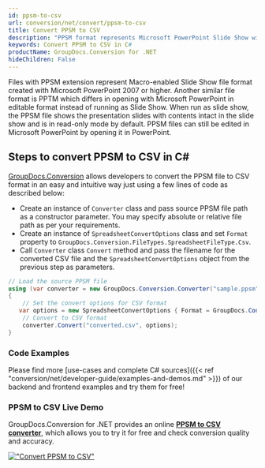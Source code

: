 ```yaml
---
id: ppsm-to-csv
url: conversion/net/convert/ppsm-to-csv
title: Convert PPSM to CSV
description: "PPSM format represents Microsoft PowerPoint Slide Show with .ppsm extension. Learn how to convert PPSM to CSV file programmatically in C# language using GroupDocs.Conversion for .NET library."
keywords: Convert PPSM to CSV in C#
productName: GroupDocs.Conversion for .NET
hideChildren: False
---
```


Files with PPSM extension represent Macro-enabled Slide Show file format created with Microsoft PowerPoint 2007 or higher. Another similar file format is PPTM which differs in opening with Microsoft PowerPoint in editable format instead of running as Slide Show. When run as slide show, the PPSM file shows the presentation slides with contents intact in the slide show and is in read-only mode by default. PPSM files can still be edited in Microsoft PowerPoint by opening it in PowerPoint.

## Steps to convert PPSM to CSV in C#

[GroupDocs.Conversion](https://products.groupdocs.com/conversion/net) allows developers to convert the PPSM file to CSV format in an easy and intuitive way just using a few lines of code as described below:

* Create an instance of `Converter` class and pass source PPSM file path as a constructor parameter. You may specify absolute or relative file path as per your requirements. 
* Create an instance of `SpreadsheetConvertOptions` class and set `Format` property to `GroupDocs.Conversion.FileTypes.SpreadsheetFileType.Csv`.
* Call `Converter` class `Convert` method and pass the filename for the converted CSV file and the `SpreadsheetConvertOptions` object from the previous step as parameters.

```csharp
// Load the source PPSM file
using (var converter = new GroupDocs.Conversion.Converter("sample.ppsm"))
{
    // Set the convert options for CSV format
   var options = new SpreadsheetConvertOptions { Format = GroupDocs.Conversion.FileTypes.SpreadsheetFileType.Csv };
    // Convert to CSV format
    converter.Convert("converted.csv", options);
}
```

### Code Examples

Please find more [use-cases and complete C# sources]({{< ref "conversion/net/developer-guide/examples-and-demos.md" >}}) of our backend and frontend examples and try them for free!

### PPSM to CSV Live Demo

GroupDocs.Conversion for .NET provides an online [**PPSM to CSV converter**](https://products.groupdocs.app/conversion/ppsm-to-csv), which allows you to try it for free and check conversion quality and accuracy.

[!["Convert PPSM to CSV"](conversion/net/images/convert-to-csv/convert-ppsm-to-csv.png)](https://products.groupdocs.app/conversion/ppsm-to-csv)